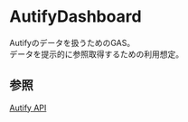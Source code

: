 # AutifyDashboard

Autifyのデータを扱うためのGAS。  
データを提示的に参照取得するための利用想定。

## 参照

[Autify API](https://autifyhq.github.io/autify-api/#/)
